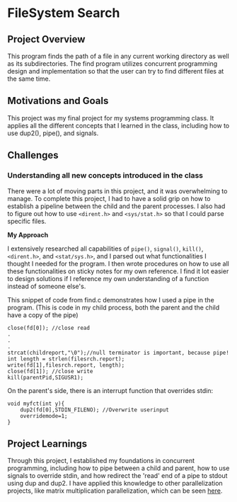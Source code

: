 # FileSystem Search

## Project Overview

This program finds the path of a file in any current working directory as well as its subdirectories. The find program utilizes concurrent programming design and implementation so that the user can try to find different files at the same time. 

## Motivations and Goals

This project was my final project for my systems programming class. It applies all the different concepts that I learned in the class, including how to use dup2(), pipe(), and signals. 

## Challenges

### Understanding all new concepts introduced in the class
There were a lot of moving parts in this project, and it was overwhelming to manage. To complete this project, I had to have a solid grip on how to establish a pipeline between the child and the parent processes. I also had to figure out how to use `<dirent.h>` and `<sys/stat.h>` so that I could parse specific files.

**My Approach**

I extensively researched all capabilities of `pipe()`, `signal()`, `kill()`, `<dirent.h>`, and `<stat/sys.h>`, and I parsed out what functionalities I thought I needed for the program. I then wrote procedures on how to use all these functionalities on sticky notes for my own reference. I find it lot easier to design solutions if I reference my own understanding of a function instead of someone else's.

This snippet of code from find.c demonstrates how I used a pipe in the program. (This is code in my child process, both the parent and the child have a copy of the pipe)

```
close(fd[0]); //close read
.
.
.
strcat(childreport,"\0");//null terminator is important, because pipe!
int length = strlen(filesrch.report);
write(fd[1],filesrch.report, length);
close(fd[1]); //close write
kill(parentPid,SIGUSR1);
```

On the parent's side, there is an interrupt function that overrides stdin:

```
void myfct(int y){
    dup2(fd[0],STDIN_FILENO); //Overwrite userinput
    overridemode=1;
}
```

## Project Learnings
Through this project, I established my foundations in concurrent programming, including how to pipe between a child and parent, how to use signals to override stdin, and how redirect the 'read' end of a pipe to stdout using dup and dup2. I have applied this knowledge to other parallelization projects, like matrix multiplication parallelization, which can be seen [here](https://github.com/krishnakalakkad/parallel_matrix_multiplication).



